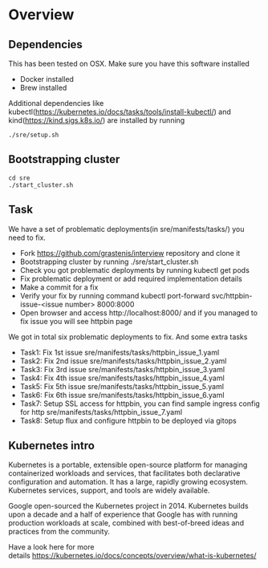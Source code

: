 # Overview

## Dependencies

This has been tested on OSX. Make sure you have this software installed 

- Docker installed
- Brew installed

Additional dependencies like kubectl(https://kubernetes.io/docs/tasks/tools/install-kubectl/) and kind(https://kind.sigs.k8s.io/) are installed
by running 
```
./sre/setup.sh
```

## Bootstrapping cluster

```
cd sre
./start_cluster.sh
```

## Task

We have a set of problematic deployments(in sre/manifests/tasks/) you need to fix.

 - Fork https://github.com/grastenis/interview repository and clone it
 - Bootstrapping cluster by running ./sre/start_cluster.sh
 - Check you got problematic deployments by running kubectl get pods
 - Fix problematic deployment or add required implementation details
 - Make a commit for a fix
 - Verify your fix by running command kubectl port-forward svc/httpbin-issue-&lt;issue number&gt; 8000:8000
 - Open browser and access http://localhost:8000/ and if you managed to fix issue you will see httpbin page

We got in total six problematic deployments to fix. And some extra tasks

- Task1: Fix 1st issue sre/manifests/tasks/httpbin_issue_1.yaml
- Task2: Fix 2nd issue sre/manifests/tasks/httpbin_issue_2.yaml
- Task3: Fix 3rd issue sre/manifests/tasks/httpbin_issue_3.yaml
- Task4: Fix 4th issue sre/manifests/tasks/httpbin_issue_4.yaml
- Task5: Fix 5th issue sre/manifests/tasks/httpbin_issue_5.yaml
- Task6: Fix 6th issue sre/manifests/tasks/httpbin_issue_6.yaml
- Task7: Setup SSL access for httpbin, you can find sample ingress config for http sre/manifests/tasks/httpbin_issue_7.yaml
- Task8: Setup flux and configure httpbin to be deployed via gitops


## Kubernetes intro

Kubernetes is a portable, extensible open-source platform for managing containerized workloads and services, that facilitates both declarative configuration and automation. It has a large, rapidly growing ecosystem. Kubernetes services, support, and tools are widely available.

Google open-sourced the Kubernetes project in 2014. Kubernetes builds upon a decade and a half of experience that Google has with running production workloads at scale, combined with best-of-breed ideas and practices from the community.

Have a look here for more details https://kubernetes.io/docs/concepts/overview/what-is-kubernetes/


 

